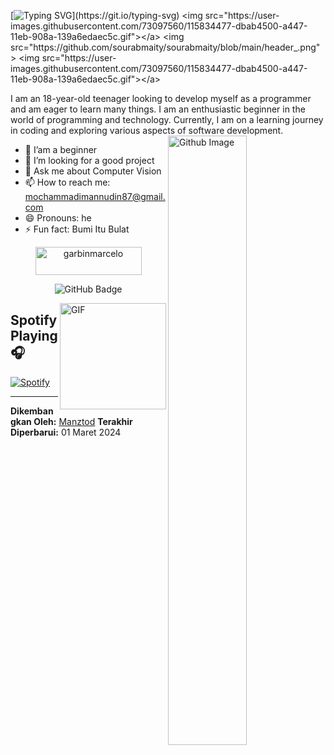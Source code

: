 [![Typing SVG](https://readme-typing-svg.herokuapp.com?font=Trade+Winds&pause=1000&color=00F72F&random=false&width=435&lines=Assalamualaikum+Wr.Wb;Halo+nama+saya+Mochamad+Imannudin.;Bisa+di+panggil+MonD!!)](https://git.io/typing-svg)
<img src="https://user-images.githubusercontent.com/73097560/115834477-dbab4500-a447-11eb-908a-139a6edaec5c.gif"></a>
<img src="https://github.com/sourabmaity/sourabmaity/blob/main/header_.png" >
<img src="https://user-images.githubusercontent.com/73097560/115834477-dbab4500-a447-11eb-908a-139a6edaec5c.gif"></a>

I am an 18-year-old teenager looking to develop myself as a programmer and am eager to learn many things. I am an enthusiastic beginner in the world of programming and technology. Currently, I am on a learning journey in coding and exploring various aspects of software development.
<img width="50%" align="right" alt="Github Image" src="https://raw.githubusercontent.com/onimur/.github/master/.resources/git-header.svg" />

- 🌱 I’am a beginner
- 🤔 I’m looking for a good project
- 💬 Ask me about Computer Vision
- 📫 How to reach me: [mochammadimannudin87@gmail.com](mailto:mochammadimannudin87@gmail.com)
- 😄 Pronouns: he
- ⚡ Fun fact: Bumi Itu Bulat

<div align="center">
<a href="https://saweria.co/Manztod" target="_blank"><img src="https://user-images.githubusercontent.com/26188697/180601310-e82c63e4-412b-4c36-b7b5-7ba713c80380.png" height="45" width="170" alt="garbinmarcelo" /></a></div>

<p align='center'><img src="https://img.shields.io/github/followers/Manztod?label=Followers&style=social" alt="GitHub Badge"></a>
</p>


<img align="right" alt="GIF" height="170px" src="https://media.giphy.com/media/J5B1Y8QZnzXXbLQIBu/giphy.gif" />

## Spotify Playing 🎧

[![Spotify](https://novatorem2-alpha.vercel.app/api/spotify)](https://open.spotify.com/user/31gni4ewsvkvnsyb4xcswkr6j5xq)

---

**Dikembangkan Oleh:** [Manztod](https://github.com/Manztod)
**Terakhir Diperbarui:** 01 Maret 2024

